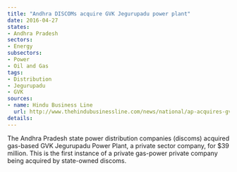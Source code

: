```yaml
---
title: "Andhra DISCOMs acquire GVK Jegurupadu power plant"
date: 2016-04-27
states:
- Andhra Pradesh
sectors:
- Energy
subsectors:
- Power
- Oil and Gas
tags:
- Distribution
- Jegurupadu
- GVK
sources:
- name: Hindu Business Line
  url: http://www.thehindubusinessline.com/news/national/ap-acquires-gvks-jegurupadu-unit-for-rs-261-cr/article8510015.ece
details:
---
```


The Andhra Pradesh state power distribution companies (discoms) acquired gas-based GVK Jegurupadu Power Plant, a private sector company, for $39 million. This is the first instance of a private gas-power private company being acquired by state-owned discoms.
